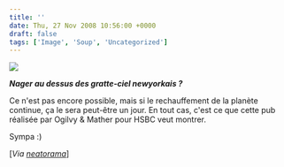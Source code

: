```yaml
---
title: ''
date: Thu, 27 Nov 2008 10:56:00 +0000
draft: false
tags: ['Image', 'Soup', 'Uncategorized']
---
```


![](https://madd0.files.wordpress.com/2008/11/rcxxgaq0ngsu4mw25mamvd5go1_400.jpg)

**_Nager au dessus des gratte-ciel newyorkais ?_**

Ce n'est pas encore possible, mais si le rechauffement de la planète continue, ça le sera peut-être un jour. En tout cas, c'est ce que cette pub réalisée par Ogilvy & Mather pour HSBC veut montrer.

Sympa :)

\[_Via_ [_neatorama_](http://www.neatorama.com/2008/11/25/the-global-warming-swimming-pool-swimming-above-a-submerged-city/)\]